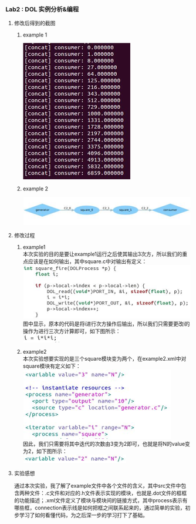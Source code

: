 ### Lab2 : DOL 实例分析&编程
1. 修改后得到的截图
    1. example 1
    
        ![image](https://github.com/mmbbmm/ES2016_14353297/blob/master/picture/lab%202/example1.JPG)
    2. example 2
    
        ![image](https://github.com/mmbbmm/ES2016_14353297/blob/master/picture/lab%202/example2.JPG)

2. 修改过程
    1. example1  
        本次实验的目的是要让example1运行之后使其输出3次方，所以我们的重点应该是在如何输出，其中square.c中对输出有定义：  
        ![image](https://github.com/mmbbmm/ES2016_14353297/blob/master/picture/lab%202/source/example1.1.JPG)   
        图中显示，原本的代码是将i进行次方操作后输出，所以我们只需要更改i的操作为进行三次方计算即可，如下图所示：  
        ![image](https://github.com/mmbbmm/ES2016_14353297/blob/master/picture/lab%202/source/example1.2.JPG)
    
    2. example2  
        本次实验想要实现的是三个square模块变为两个，在example2.xml中对square模块有定义如下：  
        ![image](https://github.com/mmbbmm/ES2016_14353297/blob/master/picture/lab%202/source/example2.1.JPG)  
        因此，我们只需要将其中迭代的次数由3变为2即可，也就是将N的value变为2，如下图所示：  
        ![image](https://github.com/mmbbmm/ES2016_14353297/blob/master/picture/lab%202/source/example2.2.JPG)

3. 实验感想
    
    通过本次实验，我了解了example文件中各个文件的含义，其中src文件中包含两种文件：.c文件和对应的.h文件表示实现的模块，也就是.dot文件的框框的功能描述；.xml文件定义了模块与模块间的链接方式，其中process表示有哪些框，connection表示线是如何把框之间联系起来的，通过简单的实验，初步学习了如何看懂代码，为之后深一步的学习打下了基础。




